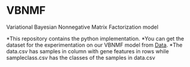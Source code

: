 # VBNMF
Variational Bayesian Nonnegative Matrix Factorization model

*This repository contains the python implementation. *You can get the dataset for the experimentation on our VBNMF model from [Data](https://drive.google.com/drive/folders/1k6wul0q3e4e8rS5B7KFXi46DWh771qdv?usp=sharing). *The data.csv has samples in column with gene features in rows while sampleclass.csv has the classes of the samples in data.csv
